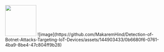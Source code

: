 <img src="https://github.com/MakaremHind/Detection-of-Botnet-Attacks-Targeting-IoT-Devices/assets/144903433/0b6680f6-0761-4ba9-8be4-47c804ff9b28" width="100" height="100"/>
![image](https://github.com/MakaremHind/Detection-of-Botnet-Attacks-Targeting-IoT-Devices/assets/144903433/0b6680f6-0761-4ba9-8be4-47c804ff9b28)
